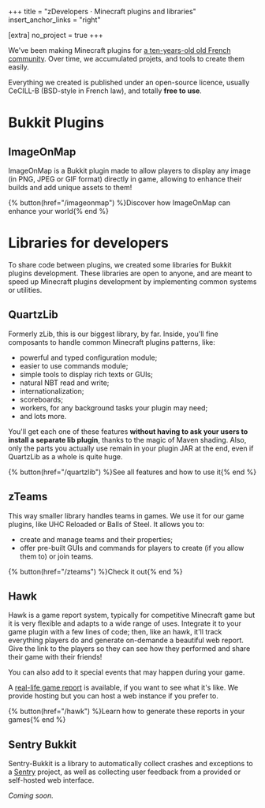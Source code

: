 +++
title = "zDevelopers ⋅ Minecraft plugins and libraries"
insert_anchor_links = "right"

[extra]
no_project = true
+++

We've been making Minecraft plugins for [a ten-years-old old French community](https://zcraft.fr). Over time, we accumulated projets, and tools to create them easily.

Everything we created is published under an open-source licence, usually CeCILL-B (BSD-style in French law), and totally **free to use**.

# Bukkit Plugins

## ImageOnMap

ImageOnMap is a Bukkit plugin made to allow players to display any image (in PNG, JPEG or GIF format) directly in game, allowing to enhance their builds and add unique assets to them!

{% button(href="/imageonmap") %}Discover how ImageOnMap can enhance your world{% end %}


# Libraries for developers

To share code between plugins, we created some libraries for Bukkit plugins development. These libraries are open to anyone, and are meant to speed up Minecraft plugins development by implementing common systems or utilities.

## QuartzLib

Formerly zLib, this is our biggest library, by far. Inside, you'll fine composants to handle common Minecraft plugins patterns, like:

- powerful and typed configuration module;
- easier to use commands module;
- simple tools to display rich texts or GUIs;
- natural NBT read and write;
- internationalization;
- scoreboards;
- workers, for any background tasks your plugin may need;
- and lots more.

You'll get each one of these features **without having to ask your users to install a separate lib plugin**, thanks to the magic of Maven shading. Also, only the parts you actually use remain in your plugin JAR at the end, even if QuartzLib as a whole is quite huge.

{% button(href="/quartzlib") %}See all features and how to use it{% end %}

## zTeams

This way smaller library handles teams in games. We use it for our game plugins, like UHC Reloaded or Balls of Steel. It allows you to:

- create and manage teams and their properties;
- offer pre-built GUIs and commands for players to create (if you allow them to) or join teams.

{% button(href="/zteams") %}Check it out{% end %}


## Hawk

Hawk is a game report system, typically for competitive Minecraft game but it is very flexible and adapts to a wide range of uses. Integrate it to your game plugin with a few lines of code; then, like an hawk, it'll track everything players do and generate on-demande a beautiful web report. Give  the link to the players so they can see how they performed and share their game with their friends!

You can also add to it special events that may happen during your game.

A [real-life game report](https://hawk.carrade.eu/ZP5Gt2l4) is available, if you want to see what it's like. We provide hosting but you can host a web instance if you prefer to.

{% button(href="/hawk") %}Learn how to generate these reports in your games{% end %}


## Sentry Bukkit

Sentry-Bukkit is a library to automatically collect crashes and exceptions to a [Sentry](https://sentry.io) project, as well as collecting user feedback from a provided or self-hosted web interface.

_Coming soon._

